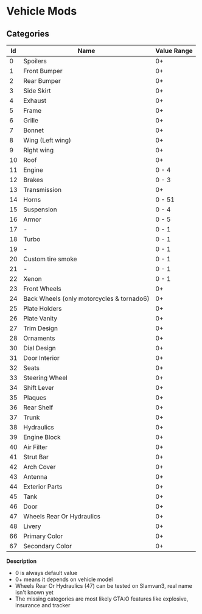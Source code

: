 ﻿# Vehicle Mods
## Categories
| Id | Name | Value Range |
| --- | ---- | ----------- |
| 0 | Spoilers | 0+ |
| 1 | Front Bumper | 0+ |
| 2 | Rear Bumper | 0+ |
| 3 | Side Skirt | 0+ |
| 4 | Exhaust | 0+ |
| 5 | Frame | 0+ |
| 6 | Grille | 0+ |
| 7 | Bonnet | 0+ |
| 8 | Wing (Left wing) | 0+ |
| 9 | Right wing | 0+ |
| 10 | Roof | 0+ |
| 11 | Engine | 0 - 4 |
| 12 | Brakes | 0 - 3 |
| 13 | Transmission | 0+ |
| 14 | Horns | 0 - 51 |
| 15 | Suspension | 0 - 4 |
| 16 | Armor | 0 - 5 |
| 17 | - | 0 - 1 |
| 18 | Turbo | 0 - 1 |
| 19 | - | 0 - 1 |
| 20 | Custom tire smoke | 0 - 1 |
| 21 | - | 0 - 1 |
| 22 | Xenon | 0 - 1 |
| 23 | Front Wheels | 0+ |
| 24 | Back Wheels (only motorcycles & tornado6) | 0+ |
| 25 | Plate Holders | 0+ |
| 26 | Plate Vanity | 0+ |
| 27 | Trim Design | 0+ |
| 28 | Ornaments | 0+ |
| 30 | Dial Design | 0+ |
| 31 | Door Interior | 0+ |
| 32 | Seats | 0+ |
| 33 | Steering Wheel | 0+ |
| 34 | Shift Lever | 0+ |
| 35 | Plaques | 0+ |
| 36 | Rear Shelf | 0+ |
| 37 | Trunk | 0+ |
| 38 | Hydraulics | 0+ |
| 39 | Engine Block | 0+ |
| 40 | Air Filter | 0+ |
| 41 | Strut Bar | 0+ |
| 42 | Arch Cover | 0+ |
| 43 | Antenna | 0+ |
| 44 | Exterior Parts | 0+ |
| 45 | Tank | 0+ |
| 46 | Door | 0+ |
| 47 | Wheels Rear Or Hydraulics | 0+ |
| 48 | Livery | 0+ |
| 66 | Primary Color | 0+ |
| 67 | Secondary Color | 0+ |

**Description**
- 0 is always default value
- 0+ means it depends on vehicle model
- Wheels Rear Or Hydraulics (47) can be tested on Slamvan3, real name isn't known yet
- The missing categories are most likely GTA:O features like explosive, insurance and tracker